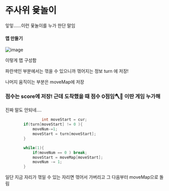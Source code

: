 # 주사위 윷놀이

잏잏......이런 윷놀이를 누가 한단 말임 



#### 맵 만들기

![image](https://user-images.githubusercontent.com/49193546/76166774-709ba200-61a4-11ea-81b9-9191a3c907dd.png)

이렇게 맵 구성함 

파란색인 부분에서는 꺾을 수 있으니까 꺾어지는 정보 turn 에 저장!

나머지 움직이는 부분은 moveMap에 저장

### 점수는 score에 저장! 근데 도착했을 때 점수 0점임🪓🔪 이딴 게임 누가해

진짜 말도 안되네....



~~~c++
				int moveStart = cur;
        if(turn[moveStart] != 0 ){
            moveNum-=1;
            moveStart = turn[moveStart];
        }

        while(1){
            if(moveNum == 0 ) break;
            moveStart = moveMap[moveStart];
            moveNum -= 1;
        }
~~~

일단 지금 자리가 꺾일 수 있는 자리면 꺾어서 가버리고 그 다음부터 moveMap으로 돌림



